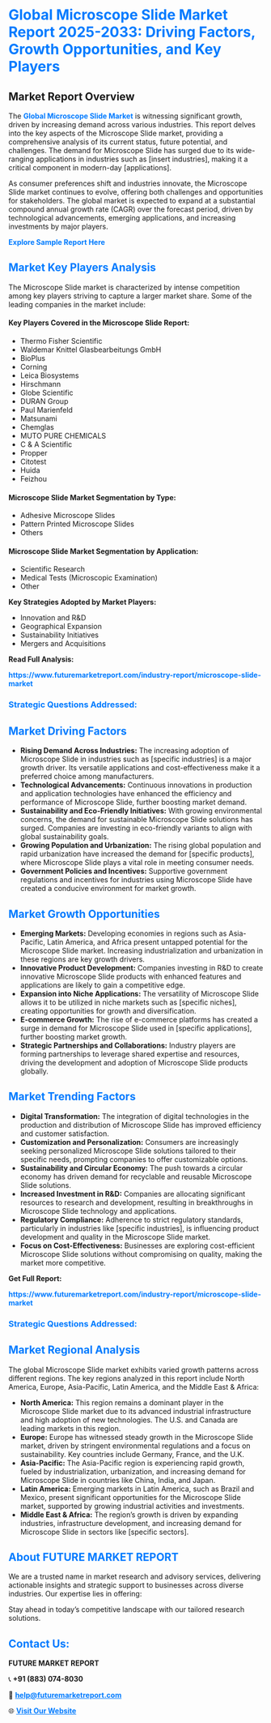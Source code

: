 <h1 style="color: #007BFF;">Global Microscope Slide Market Report 2025-2033: Driving Factors, Growth Opportunities, and Key Players</h1>

<section id="overview">
<h2>Market Report Overview</h2>
<p>The <a href="https://www.futuremarketreport.com/industry-report/microscope-slide-market" style="color: #007BFF; text-decoration: none;"><strong>Global Microscope Slide Market</strong></a> is witnessing significant growth, driven by increasing demand across various industries. This report delves into the key aspects of the Microscope Slide market, providing a comprehensive analysis of its current status, future potential, and challenges. The demand for Microscope Slide has surged due to its wide-ranging applications in industries such as [insert industries], making it a critical component in modern-day [applications].</p>
<p>As consumer preferences shift and industries innovate, the Microscope Slide market continues to evolve, offering both challenges and opportunities for stakeholders. The global market is expected to expand at a substantial compound annual growth rate (CAGR) over the forecast period, driven by technological advancements, emerging applications, and increasing investments by major players.</p>
</section>

<section id="overview">
<p><a href="https://www.futuremarketreport.com/request-sample/reportId=99504" style="color: #007BFF; text-decoration: none;"><strong>Explore Sample Report Here</strong></a></p>
</section>

<section id="key-players">
<h2 style="color: #007BFF;">Market Key Players Analysis</h2>
<p>The Microscope Slide market is characterized by intense competition among key players striving to capture a larger market share. Some of the leading companies in the market include:</p>
<h4>Key Players Covered in the Microscope Slide Report:</h4>
<ul><li>Thermo Fisher Scientific</li><li>Waldemar Knittel Glasbearbeitungs GmbH</li><li>BioPlus</li><li>Corning</li><li>Leica Biosystems</li><li>Hirschmann</li><li>Globe Scientific</li><li>DURAN Group</li><li>Paul Marienfeld</li><li>Matsunami</li><li>Chemglas</li><li>MUTO PURE CHEMICALS</li><li>C &amp; A Scientific</li><li>Propper</li><li>Citotest</li><li>Huida</li><li>Feizhou</li></ul>
<h4>Microscope Slide Market Segmentation by Type:</h4>
<ul><li>Adhesive Microscope Slides</li><li>Pattern Printed Microscope Slides</li><li>Others</li></ul>

<h4>Microscope Slide Market Segmentation by Application:</h4>
<ul><li>Scientific Research</li><li>Medical Tests (Microscopic Examination)</li><li>Other</li></ul>
<p><strong>Key Strategies Adopted by Market Players:</strong></p>
<ul>
<li>Innovation and R&D</li>
<li>Geographical Expansion</li>
<li>Sustainability Initiatives</li>
<li>Mergers and Acquisitions</li>
</ul>
</section>

<section>
<p><strong>Read Full Analysis: </strong></p><a href="https://www.futuremarketreport.com/industry-report/microscope-slide-market" style="color: #007BFF; text-decoration: none;"><strong>https://www.futuremarketreport.com/industry-report/microscope-slide-market</strong></a>
<h3 style="color: #007BFF;">Strategic Questions Addressed:</h3>
</section>

<section id="driving-factors">
<h2 style="color: #007BFF;">Market Driving Factors</h2>
<ul>
<li><strong>Rising Demand Across Industries:</strong> The increasing adoption of Microscope Slide in industries such as [specific industries] is a major growth driver. Its versatile applications and cost-effectiveness make it a preferred choice among manufacturers.</li>
<li><strong>Technological Advancements:</strong> Continuous innovations in production and application technologies have enhanced the efficiency and performance of Microscope Slide, further boosting market demand.</li>
<li><strong>Sustainability and Eco-Friendly Initiatives:</strong> With growing environmental concerns, the demand for sustainable Microscope Slide solutions has surged. Companies are investing in eco-friendly variants to align with global sustainability goals.</li>
<li><strong>Growing Population and Urbanization:</strong> The rising global population and rapid urbanization have increased the demand for [specific products], where Microscope Slide plays a vital role in meeting consumer needs.</li>
<li><strong>Government Policies and Incentives:</strong> Supportive government regulations and incentives for industries using Microscope Slide have created a conducive environment for market growth.</li>
</ul>
</section>

<section id="growth-opportunities">
<h2 style="color: #007BFF;">Market Growth Opportunities</h2>
<ul>
<li><strong>Emerging Markets:</strong> Developing economies in regions such as Asia-Pacific, Latin America, and Africa present untapped potential for the Microscope Slide market. Increasing industrialization and urbanization in these regions are key growth drivers.</li>
<li><strong>Innovative Product Development:</strong> Companies investing in R&D to create innovative Microscope Slide products with enhanced features and applications are likely to gain a competitive edge.</li>
<li><strong>Expansion into Niche Applications:</strong> The versatility of Microscope Slide allows it to be utilized in niche markets such as [specific niches], creating opportunities for growth and diversification.</li>
<li><strong>E-commerce Growth:</strong> The rise of e-commerce platforms has created a surge in demand for Microscope Slide used in [specific applications], further boosting market growth.</li>
<li><strong>Strategic Partnerships and Collaborations:</strong> Industry players are forming partnerships to leverage shared expertise and resources, driving the development and adoption of Microscope Slide products globally.</li>
</ul>
</section>

<section id="trending-factors">
<h2 style="color: #007BFF;">Market Trending Factors</h2>
<ul>
<li><strong>Digital Transformation:</strong> The integration of digital technologies in the production and distribution of Microscope Slide has improved efficiency and customer satisfaction.</li>
<li><strong>Customization and Personalization:</strong> Consumers are increasingly seeking personalized Microscope Slide solutions tailored to their specific needs, prompting companies to offer customizable options.</li>
<li><strong>Sustainability and Circular Economy:</strong> The push towards a circular economy has driven demand for recyclable and reusable Microscope Slide solutions.</li>
<li><strong>Increased Investment in R&D:</strong> Companies are allocating significant resources to research and development, resulting in breakthroughs in Microscope Slide technology and applications.</li>
<li><strong>Regulatory Compliance:</strong> Adherence to strict regulatory standards, particularly in industries like [specific industries], is influencing product development and quality in the Microscope Slide market.</li>
<li><strong>Focus on Cost-Effectiveness:</strong> Businesses are exploring cost-efficient Microscope Slide solutions without compromising on quality, making the market more competitive.</li>
</ul>
</section>

<section>
<p><strong>Get Full Report: </strong></p><a href="https://www.futuremarketreport.com/industry-report/microscope-slide-market" style="color: #007BFF; text-decoration: none;"><strong>https://www.futuremarketreport.com/industry-report/microscope-slide-market</strong></a>
<h3 style="color: #007BFF;">Strategic Questions Addressed:</h3>
</section>


<section id="regional-analysis">
<h2 style="color: #007BFF;">Market Regional Analysis</h2>
<p>The global Microscope Slide market exhibits varied growth patterns across different regions. The key regions analyzed in this report include North America, Europe, Asia-Pacific, Latin America, and the Middle East & Africa:</p>
<ul>
<li><strong>North America:</strong> This region remains a dominant player in the Microscope Slide market due to its advanced industrial infrastructure and high adoption of new technologies. The U.S. and Canada are leading markets in this region.</li>
<li><strong>Europe:</strong> Europe has witnessed steady growth in the Microscope Slide market, driven by stringent environmental regulations and a focus on sustainability. Key countries include Germany, France, and the U.K.</li>
<li><strong>Asia-Pacific:</strong> The Asia-Pacific region is experiencing rapid growth, fueled by industrialization, urbanization, and increasing demand for Microscope Slide in countries like China, India, and Japan.</li>
<li><strong>Latin America:</strong> Emerging markets in Latin America, such as Brazil and Mexico, present significant opportunities for the Microscope Slide market, supported by growing industrial activities and investments.</li>
<li><strong>Middle East & Africa:</strong> The region’s growth is driven by expanding industries, infrastructure development, and increasing demand for Microscope Slide in sectors like [specific sectors].</li>
</ul>
</section>

<footer>
<h2 style="color: #007BFF;">About FUTURE MARKET REPORT</h2>
<p>We are a trusted name in market research and advisory services, delivering actionable insights and strategic support to businesses across diverse industries. Our expertise lies in offering:</p>

<p>Stay ahead in today’s competitive landscape with our tailored research solutions.</p>

<h2 style="color: #007BFF;">Contact Us:</h2>
<p><strong>FUTURE MARKET REPORT</strong></p>
<p>📞 <strong>+91 (883) 074-8030</strong></p>
<p>📧 <strong><a href="mailto:help@futuremarketreport.com" style="color: #007BFF;">help@futuremarketreport.com</a></strong></p>
<p>🌐 <strong><a href="https://www.futuremarketreport.com/" style="color: #007BFF;">Visit Our Website</a></strong></p>
</footer>